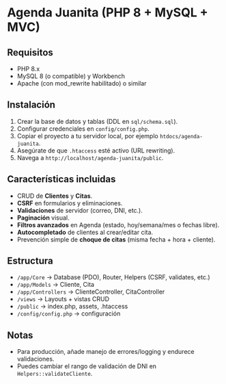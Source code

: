 # Agenda Juanita (PHP 8 + MySQL + MVC)

## Requisitos
- PHP 8.x
- MySQL 8 (o compatible) y Workbench
- Apache (con mod_rewrite habilitado) o similar

## Instalación
1. Crear la base de datos y tablas (DDL en `sql/schema.sql`).
2. Configurar credenciales en `config/config.php`.
3. Copiar el proyecto a tu servidor local, por ejemplo `htdocs/agenda-juanita`.
4. Asegúrate de que `.htaccess` esté activo (URL rewriting).
5. Navega a `http://localhost/agenda-juanita/public`.

## Características incluidas
- CRUD de **Clientes** y **Citas**.
- **CSRF** en formularios y eliminaciones.
- **Validaciones** de servidor (correo, DNI, etc.).
- **Paginación** visual.
- **Filtros avanzados** en Agenda (estado, hoy/semana/mes o fechas libre).
- **Autocompletado** de clientes al crear/editar cita.
- Prevención simple de **choque de citas** (misma fecha + hora + cliente).

## Estructura
- `/app/Core` → Database (PDO), Router, Helpers (CSRF, validates, etc.)
- `/app/Models` → Cliente, Cita
- `/app/Controllers` → ClienteController, CitaController
- `/views` → Layouts + vistas CRUD
- `/public` → index.php, assets, .htaccess
- `/config/config.php` → configuración

## Notas
- Para producción, añade manejo de errores/logging y endurece validaciones.
- Puedes cambiar el rango de validación de DNI en `Helpers::validateCliente`.
